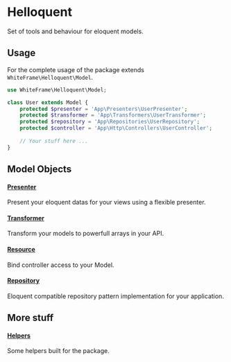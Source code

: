# Helloquent

Set of tools and behaviour for eloquent models.

## Usage

For the complete usage of the package extends `WhiteFrame\Helloquent\Model`.

```php
use WhiteFrame\Helloquent\Model;

class User extends Model {
    protected $presenter = 'App\Presenters\UserPresenter';
    protected $transformer = 'App\Transformers\UserTransformer';
    protected $repository = 'App\Repositories\UserRepository';
    protected $controller = 'App\Http\Controllers\UserController';
    
    // Your stuff here ...
}
```

## Model Objects

#### [Presenter](https://github.com/white-frame/helloquent/wiki/Presenter)

Present your eloquent datas for your views using a flexible presenter.

#### [Transformer](https://github.com/white-frame/helloquent/wiki/Transformer)

Transform your models to powerfull arrays in your API.

#### [Resource](https://github.com/white-frame/helloquent/wiki/Resource)

Bind controller access to your Model.

#### [Repository](https://github.com/white-frame/helloquent/wiki/Repository)

Eloquent compatible repository pattern implementation for your application.

## More stuff

#### [Helpers](https://github.com/white-frame/helloquent/wiki/Helpers)

Some helpers built for the package.
